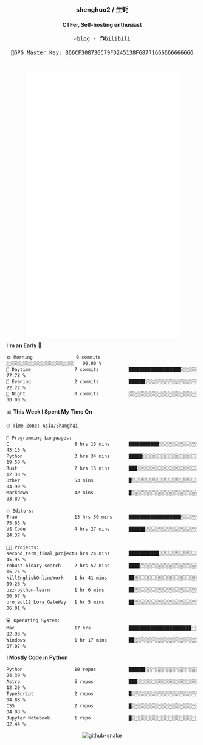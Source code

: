 <h3 align="center"> shenghuo2 / 生蚝 </h3>
<h4 align="center" >CTFer, Self-hosting enthusiast</h3>


<p align="center">
  <samp>
    ✍️<a href="https://blog.shenghuo2.top/">blog</a> -
    📺<a href="https://space.bilibili.com/85894935">bilibili</a>
  </samp>
</p>
<p align="center">
  <samp>
     🔐GPG Master Key: <a align="center" href="https://github.com/shenghuo2.gpg">B66CF308736C79FD245138F68771666666666666</a>
  </samp>
</p>
<br>
<p align="center">
  <a href="https://github.com/shenghuo2">
    <img width="400" align="top" src="https://github.com/shenghuo2/shenghuo2/blob/main/metrics.left.svg" />
  </a>
  <a href="https://github.com/shenghuo2">
    <img width="400" align="top" src="https://github.com/shenghuo2/shenghuo2/blob/main/metrics.right.svg" />
  </a>
</p>


<!--START_SECTION:waka-->
**I'm an Early 🐤** 

```text
🌞 Morning                0 commits           ░░░░░░░░░░░░░░░░░░░░░░░░░   00.00 % 
🌆 Daytime                7 commits           ███████████████████░░░░░░   77.78 % 
🌃 Evening                2 commits           ██████░░░░░░░░░░░░░░░░░░░   22.22 % 
🌙 Night                  0 commits           ░░░░░░░░░░░░░░░░░░░░░░░░░   00.00 % 
```


📊 **This Week I Spent My Time On** 

```text
🕑︎ Time Zone: Asia/Shanghai

💬 Programming Languages: 
C                        8 hrs 15 mins       ███████████░░░░░░░░░░░░░░   45.15 % 
Python                   3 hrs 34 mins       █████░░░░░░░░░░░░░░░░░░░░   19.50 % 
Rust                     2 hrs 15 mins       ███░░░░░░░░░░░░░░░░░░░░░░   12.38 % 
Other                    53 mins             █░░░░░░░░░░░░░░░░░░░░░░░░   04.90 % 
Markdown                 42 mins             █░░░░░░░░░░░░░░░░░░░░░░░░   03.89 % 

🔥 Editors: 
Trae                     13 hrs 50 mins      ███████████████████░░░░░░   75.63 % 
VS Code                  4 hrs 27 mins       ██████░░░░░░░░░░░░░░░░░░░   24.37 % 

🐱‍💻 Projects: 
second_term_final_project8 hrs 24 mins       ███████████░░░░░░░░░░░░░░   45.95 % 
robust-binary-search     2 hrs 52 mins       ████░░░░░░░░░░░░░░░░░░░░░   15.75 % 
killEnglishOnlineWork    1 hr 41 mins        ██░░░░░░░░░░░░░░░░░░░░░░░   09.26 % 
uzz-python-learn         1 hr 6 mins         ██░░░░░░░░░░░░░░░░░░░░░░░   06.07 % 
project12_Lora_GateWay   1 hr 5 mins         ██░░░░░░░░░░░░░░░░░░░░░░░   06.01 % 

💻 Operating System: 
Mac                      17 hrs              ███████████████████████░░   92.93 % 
Windows                  1 hr 17 mins        ██░░░░░░░░░░░░░░░░░░░░░░░   07.07 % 
```

**I Mostly Code in Python** 

```text
Python                   10 repos            ██████░░░░░░░░░░░░░░░░░░░   24.39 % 
Astro                    5 repos             ███░░░░░░░░░░░░░░░░░░░░░░   12.20 % 
TypeScript               2 repos             █░░░░░░░░░░░░░░░░░░░░░░░░   04.88 % 
CSS                      2 repos             █░░░░░░░░░░░░░░░░░░░░░░░░   04.88 % 
Jupyter Notebook         1 repo              █░░░░░░░░░░░░░░░░░░░░░░░░   02.44 % 
```




<!--END_SECTION:waka-->


<div align="center">
  <picture>
    <source media="(prefers-color-scheme: dark)" srcset="https://gist.githubusercontent.com/shenghuo2/bfce20b14ab0484cef03bae6e60e0b3a/raw/github-snake-dark.svg" />
    <source media="(prefers-color-scheme: light)" srcset="https://gist.githubusercontent.com/shenghuo2/bfce20b14ab0484cef03bae6e60e0b3a/raw/github-snake.svg" />
    <img alt="github-snake" src="https://gist.githubusercontent.com/shenghuo2/bfce20b14ab0484cef03bae6e60e0b3a/raw/github-snake.svg" />
  </picture>
</div>

<!--
**shenghuo2/shenghuo2** is a ✨ _special_ ✨ repository because its `README.md` (this file) appears on your GitHub profile.

Here are some ideas to get you started:

- 🔭 I’m currently working on ...
- 🌱 I’m currently learning ...
- 👯 I’m looking to collaborate on ...
- 🤔 I’m looking for help with ...
- 💬 Ask me about ...
- 📫 How to reach me: ...
- 😄 Pronouns: ...
- ⚡ Fun fact: ...
-->
